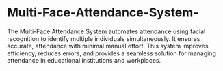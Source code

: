 # Multi-Face-Attendance-System-
The Multi-Face Attendance System automates attendance using facial recognition to identify multiple individuals simultaneously.   It ensures accurate, attendance with minimal manual effort.   This system improves efficiency, reduces errors, and provides a seamless solution for managing attendance in educational institutions and workplaces.  
